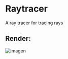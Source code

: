 # Raytracer
A ray tracer for tracing rays

## Render:
![imagen](https://user-images.githubusercontent.com/64183934/189276368-c3a066ac-4164-4364-9742-9e0e26c3c1cb.png)

